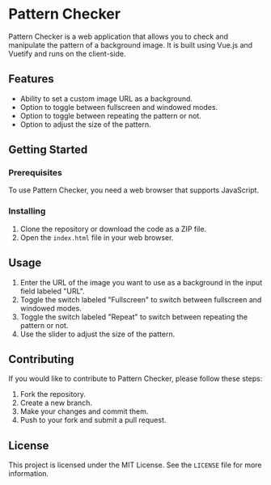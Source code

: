 # Pattern Checker

Pattern Checker is a web application that allows you to check and manipulate the pattern of a background image. It is built using Vue.js and Vuetify and runs on the client-side.

## Features

* Ability to set a custom image URL as a background.
* Option to toggle between fullscreen and windowed modes.
* Option to toggle between repeating the pattern or not.
* Option to adjust the size of the pattern.

## Getting Started

### Prerequisites

To use Pattern Checker, you need a web browser that supports JavaScript.

### Installing

1. Clone the repository or download the code as a ZIP file.
2. Open the `index.html` file in your web browser.

## Usage

1. Enter the URL of the image you want to use as a background in the input field labeled "URL".
2. Toggle the switch labeled "Fullscreen" to switch between fullscreen and windowed modes.
3. Toggle the switch labeled "Repeat" to switch between repeating the pattern or not.
4. Use the slider to adjust the size of the pattern.

## Contributing

If you would like to contribute to Pattern Checker, please follow these steps:

1. Fork the repository.
2. Create a new branch.
3. Make your changes and commit them.
4. Push to your fork and submit a pull request.

## License

This project is licensed under the MIT License. See the `LICENSE` file for more information.
